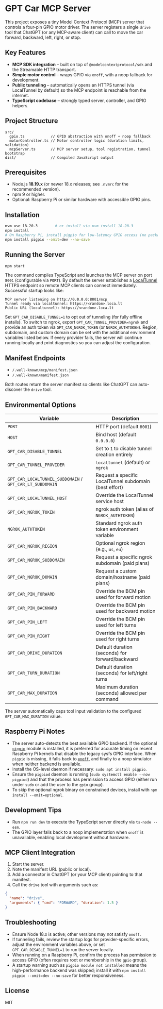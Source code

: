 # GPT Car MCP Server

This project exposes a tiny Model Context Protocol (MCP) server that controls a four-pin GPIO motor driver. The server registers a single `drive` tool that ChatGPT (or any MCP‑aware client) can call to move the car forward, backward, left, right, or stop.

## Key Features

- **MCP SDK integration** – built on top of `@modelcontextprotocol/sdk` and the Streamable HTTP transport.
- **Simple motor control** – wraps GPIO via `onoff`, with a noop fallback for development.
- **Public tunneling** – automatically opens an HTTPS tunnel (via LocalTunnel by default) so the MCP endpoint is reachable from the internet.
- **TypeScript codebase** – strongly typed server, controller, and GPIO helpers.

## Project Structure

```
src/
  gpio.ts            // GPIO abstraction with onoff + noop fallback
  motorController.ts // Motor controller logic (duration limits, validation)
  mcpServer.ts       // MCP server setup, tool registration, tunnel bootstrap
dist/                // Compiled JavaScript output
```

## Prerequisites

- Node.js **18.19.x** (or newer 18.x releases; see `.nvmrc` for the recommended version).
- npm 9 or higher.
- Optional: Raspberry Pi or similar hardware with accessible GPIO pins.

## Installation

```bash
nvm use 18.20.3        # or install via nvm install 18.20.3
npm install
# On Raspberry Pi, install pigpio for low-latency GPIO access (no package.json changes)
npm install pigpio --omit=dev --no-save
```

## Running the Server

```bash
npm start
```

The command compiles TypeScript and launches the MCP server on port `8001` (configurable via `PORT`). By default the server establishes a [LocalTunnel](https://github.com/localtunnel/localtunnel) HTTPS endpoint so remote MCP clients can connect immediately. Successful startup looks like:

```
MCP server listening on http://0.0.0.0:8001/mcp
Tunnel ready via localtunnel: https://<random>.loca.lt
Public URL (localtunnel): https://<random>.loca.lt
```

Set `GPT_CAR_DISABLE_TUNNEL=1` to opt out of tunneling (for fully offline installs). To switch to ngrok, export `GPT_CAR_TUNNEL_PROVIDER=ngrok` and provide an auth token via `GPT_CAR_NGROK_TOKEN` (or `NGROK_AUTHTOKEN`). Region, subdomain, and custom domain can be set with the additional environment variables listed below. If every provider fails, the server will continue running locally and print diagnostics so you can adjust the configuration.

## Manifest Endpoints

- `/.well-known/mcp/manifest.json`
- `/.well-known/manifest.json`

Both routes return the server manifest so clients like ChatGPT can auto-discover the `drive` tool.

## Environmental Options

| Variable                     | Description                                      |
|-----------------------------|--------------------------------------------------|
| `PORT`                      | HTTP port (default `8001`)                       |
| `HOST`                      | Bind host (default `0.0.0.0`)                    |
| `GPT_CAR_DISABLE_TUNNEL`    | Set to `1` to disable tunnel creation entirely     |
| `GPT_CAR_TUNNEL_PROVIDER`   | `localtunnel` (default) or `ngrok`                |
| `GPT_CAR_LOCALTUNNEL_SUBDOMAIN` / `GPT_CAR_LT_SUBDOMAIN` | Request a specific LocalTunnel subdomain (best effort) |
| `GPT_CAR_LOCALTUNNEL_HOST`  | Override the LocalTunnel service host             |
| `GPT_CAR_NGROK_TOKEN`       | ngrok auth token (alias of `NGROK_AUTHTOKEN`)     |
| `NGROK_AUTHTOKEN`           | Standard ngrok auth token environment variable    |
| `GPT_CAR_NGROK_REGION`      | Optional ngrok region (e.g., `us`, `eu`)          |
| `GPT_CAR_NGROK_SUBDOMAIN`   | Request a specific ngrok subdomain (paid plans)   |
| `GPT_CAR_NGROK_DOMAIN`      | Request a custom domain/hostname (paid plans)     |
| `GPT_CAR_PIN_FORWARD`       | Override the BCM pin used for forward motion      |
| `GPT_CAR_PIN_BACKWARD`      | Override the BCM pin used for backward motion     |
| `GPT_CAR_PIN_LEFT`          | Override the BCM pin used for left turns          |
| `GPT_CAR_PIN_RIGHT`         | Override the BCM pin used for right turns         |
| `GPT_CAR_DRIVE_DURATION`    | Default duration (seconds) for forward/backward   |
| `GPT_CAR_TURN_DURATION`     | Default duration (seconds) for left/right turns   |
| `GPT_CAR_MAX_DURATION`      | Maximum duration (seconds) allowed per command    |

The server automatically caps tool input validation to the configured `GPT_CAR_MAX_DURATION` value.

## Raspberry Pi Notes

- The server auto-detects the best available GPIO backend. If the optional [`pigpio`](https://www.npmjs.com/package/pigpio)
  module is installed, it is preferred for accurate timing on recent Raspberry Pi kernels that disable the legacy sysfs GPIO
  interface. When `pigpio` is missing, it falls back to [`onoff`](https://www.npmjs.com/package/onoff), and finally to a
  noop simulator when neither backend is available.
- Install the OS-level daemon if necessary: `sudo apt install pigpio`.
- Ensure the `pigpiod` daemon is running (`sudo systemctl enable --now pigpiod`) and that the process has permission to access
  GPIO (either run under `sudo` or add the user to the `gpio` group).
- To skip the optional ngrok binary on constrained devices, install with `npm install --omit=optional`.

## Development Tips

- Run `npm run dev` to execute the TypeScript server directly via `ts-node --esm`.
- The GPIO layer falls back to a noop implementation when `onoff` is unavailable, enabling local development without hardware.

## MCP Client Integration

1. Start the server.
2. Note the manifest URL (public or local).
3. Add a connector in ChatGPT (or your MCP client) pointing to that manifest.
4. Call the `drive` tool with arguments such as:

```json
{
  "name": "drive",
  "arguments": { "cmd": "FORWARD", "duration": 1.5 }
}
```

## Troubleshooting

- Ensure Node 18.x is active; other versions may not satisfy `onoff`.
- If tunneling fails, review the startup logs for provider-specific errors, adjust the environment variables above, or set `GPT_CAR_DISABLE_TUNNEL=1` to run the server locally.
- When running on a Raspberry Pi, confirm the process has permission to access GPIO (often requires root or membership in the `gpio` group).
- A startup warning such as `pigpio module not installed` means the high-performance backend was skipped; install it with
  `npm install pigpio --omit=dev --no-save` for better responsiveness.

## License

MIT
